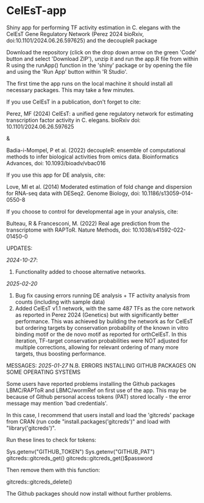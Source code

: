 # CelEsT-app
Shiny app for performing TF activity estimation in C. elegans with the CelEsT Gene Regulatory Network (Perez 2024 bioRxiv, doi:10.1101/2024.06.26.597625) and the decoupleR package

Download the repository (click on the drop down arrow on the green 'Code' button and select 'Download ZIP'), unzip it and run the app.R file from within R using the runApp() function in the 'shiny' package or by opening the file and using the 'Run App' button within 'R Studio'.

The first time the app runs on the local machine it should install all necessary packages. This may take a few minutes.

If you use CelEsT in a publication, don't forget to cite:

Perez, MF (2024) CelEsT: a unified gene regulatory network for estimating transcription factor activity in C. elegans. bioRxiv doi: 10.1101/2024.06.26.597625

& 

Badia-i-Mompel, P et al. (2022) decoupleR: ensemble of computational methods to infer biological activities from omics data. Bioinformatics Advances, doi: 10.1093/bioadv/vbac016 


If you use this app for DE analysis, cite:

Love, MI et al. (2014) Moderated estimation of fold change and dispersion for RNA-seq data with DESeq2. Genome Biology, doi: 10.1186/s13059-014-0550-8


If you choose to control for developmental age in your analysis, cite:

Bulteau, R & Francesconi, M. (2022) Real age prediction from the transcriptome with RAPToR. Nature Methods, doi: 10.1038/s41592-022-01450-0

UPDATES:

*2024-10-27*: 

1) Functionality added to choose alternative networks.

*2025-02-20*

1) Bug fix causing errors running DE analysis + TF activity analysis from counts (including with sample data)
2) Added CelEsT v1.1 network, with the same 487 TFs as the core network as reported in Perez 2024 (Genetics) but with significantly better performance. This was achieved by building the network as for CelEsT but ordering targets by conservation probability of the known in vitro binding motif or the de novo motif as reported for orthCelEsT. In this iteration, TF-target conservation probabilities were NOT adjusted for multiple corrections, allowing for relevant ordering of many more targets, thus boosting performance.

MESSAGES:
*2025-01-27*
N.B. ERRORS INSTALLING GITHUB PACKAGES ON SOME OPERATING SYSTEMS

Some users have reported problems installing the Github packages LBMC/RAPToR and LBMC/wormRef on first use of the app. This may be because of Github personal access tokens (PAT) stored locally - the error message may mention 'bad credentials'.

In this case, I recommend that users install and load the 'gitcreds' package from CRAN (run code "install.packages('gitcreds')" and load with "library('gitcreds')". 

Run these lines to check for tokens:

Sys.getenv("GITHUB_TOKEN")
Sys.getenv("GITHUB_PAT")
gitcreds::gitcreds_get()
gitcreds::gitcreds_get()$password

Then remove them with this function:

gitcreds::gitcreds_delete()

The Github packages should now install without further problems.

 
